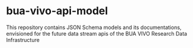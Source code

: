 # bua-vivo-api-model
This repository contains JSON Schema models and its documentations, envisioned for the future data stream apis of the BUA VIVO Research Data Infrastructure
